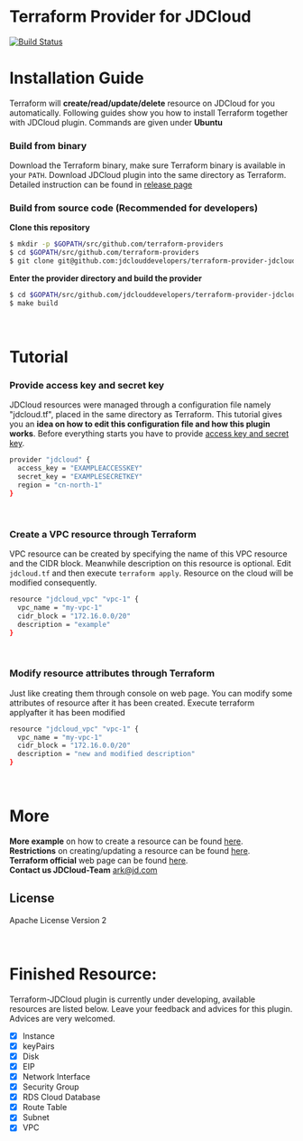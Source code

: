 Terraform Provider for JDCloud
==================

[![Build Status](https://travis-ci.com/jdclouddevelopers/terraform-provider-jdcloud.svg?branch=master)](https://travis-ci.com/jdclouddevelopers/terraform-provider-jdcloud)


# Installation Guide

Terraform will **create/read/update/delete** resource on JDCloud for you automatically. Following guides
show you how to install Terraform together with JDCloud plugin. Commands are given under **Ubuntu**
<br>

### Build from binary

Download the Terraform binary, make sure Terraform binary is available in your `PATH`.
Download JDCloud plugin into the same directory as Terraform. Detailed instruction can be found in [release page](https://github.com/XiaohanLiang/terraform-provider-jdcloud/releases/edit/v0.1-beta)
<br>

### Build from source code (Recommended for developers)

**Clone this repository**

```sh
$ mkdir -p $GOPATH/src/github.com/terraform-providers
$ cd $GOPATH/src/github.com/terraform-providers
$ git clone git@github.com:jdclouddevelopers/terraform-provider-jdcloud
```

**Enter the provider directory and build the provider**

```sh
$ cd $GOPATH/src/github.com/jdclouddevelopers/terraform-provider-jdcloud
$ make build
```
<br>

# Tutorial

### Provide access key and secret key

JDCloud resources were managed through a configuration file namely "jdcloud.tf", placed in the same directory as Terraform.
This tutorial gives you an **idea on how to edit this configuration file and how this plugin works**.
Before everything starts you have to provide [access key and secret key](https://docs.jdcloud.com/cn/account-management/accesskey-management).

```bash
provider "jdcloud" {
  access_key = "EXAMPLEACCESSKEY"
  secret_key = "EXAMPLESECRETKEY"
  region = "cn-north-1"
}
```
<br>

### Create a VPC resource through Terraform
VPC resource can be created by specifying the name of this VPC resource and the CIDR block. Meanwhile description on this resource is optional. Edit `jdcloud.tf` and then execute `terraform apply`. Resource on the cloud will be modified consequently.
```bash
resource "jdcloud_vpc" "vpc-1" {
  vpc_name = "my-vpc-1"
  cidr_block = "172.16.0.0/20"
  description = "example"
}
```
<br>

### Modify resource attributes through Terraform
Just like creating them through console on web page. You can modify some attributes of resource after it has been created. Execute terraform applyafter it has been modified
```bash
resource "jdcloud_vpc" "vpc-1" {
  vpc_name = "my-vpc-1"
  cidr_block = "172.16.0.0/20"
  description = "new and modified description"
}
```
<br>



# More
**More example** on how to create a resource can be found [here](https://github.com/XiaohanLiang/terraform-provider-jdcloud/blob/master/example/main.tf).  
**Restrictions** on creating/updating a resource can be found [here](https://docs.jdcloud.com/cn/).  
**Terraform official** web page can be found [here](https://www.terraform.io/intro/index.html).  
**Contact us JDCloud-Team** <ark@jd.com>

## License

Apache License Version 2


<br>

# Finished Resource:

Terraform-JDCloud plugin is currently under developing, available resources are listed
below. Leave your feedback and advices for this plugin. Advices are very welcomed.

- [x] Instance
- [x] keyPairs
- [x] Disk
- [x] EIP
- [x] Network Interface
- [x] Security Group
- [x] RDS Cloud Database
- [x] Route Table
- [x] Subnet
- [x] VPC